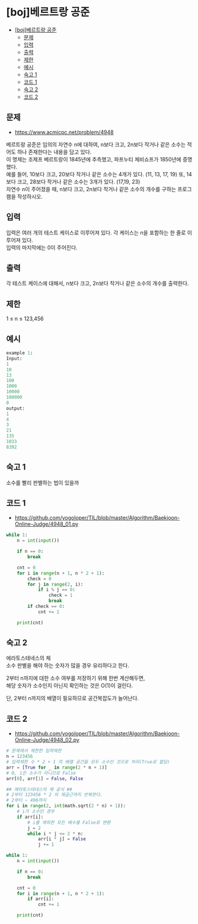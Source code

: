 # [boj]베르트랑 공준

<!-- TOC -->

- [[boj]베르트랑 공준](#boj%EB%B2%A0%EB%A5%B4%ED%8A%B8%EB%9E%91-%EA%B3%B5%EC%A4%80)
  - [문제](#%EB%AC%B8%EC%A0%9C)
  - [입력](#%EC%9E%85%EB%A0%A5)
  - [출력](#%EC%B6%9C%EB%A0%A5)
  - [제한](#%EC%A0%9C%ED%95%9C)
  - [예시](#%EC%98%88%EC%8B%9C)
  - [숙고 1](#%EC%88%99%EA%B3%A0-1)
  - [코드 1](#%EC%BD%94%EB%93%9C-1)
  - [숙고 2](#%EC%88%99%EA%B3%A0-2)
  - [코드 2](#%EC%BD%94%EB%93%9C-2)

<!-- /TOC -->

## 문제

- https://www.acmicpc.net/problem/4948

베르트랑 공준은 임의의 자연수 n에 대하여, n보다 크고, 2n보다 작거나 같은 소수는 적어도 하나 존재한다는 내용을 담고 있다.  
이 명제는 조제프 베르트랑이 1845년에 추측했고, 파프누티 체비쇼프가 1850년에 증명했다.  
예를 들어, 10보다 크고, 20보다 작거나 같은 소수는 4개가 있다. (11, 13, 17, 19) 또, 14보다 크고, 28보다 작거나 같은 소수는 3개가 있다. (17,19, 23)  
자연수 n이 주어졌을 때, n보다 크고, 2n보다 작거나 같은 소수의 개수를 구하는 프로그램을 작성하시오.

## 입력

입력은 여러 개의 테스트 케이스로 이루어져 있다. 각 케이스는 n을 포함하는 한 줄로 이루어져 있다.  
입력의 마지막에는 0이 주어진다.

## 출력

각 테스트 케이스에 대해서, n보다 크고, 2n보다 작거나 같은 소수의 개수를 출력한다.

## 제한
1 ≤ n ≤ 123,456

## 예시

```python
example 1:
Input:
1
10
13
100
1000
10000
100000
0
output:
1
4
3
21
135
1033
8392
```

## 숙고 1
소수를 빨리 판별하는 법이 있을까

## 코드 1
- https://github.com/yogoloper/TIL/blob/master/Algorithm/Baekjoon-Online-Judge/4948_01.py

```python
while 1:
    n = int(input())

    if n == 0:
        break

    cnt = 0
    for i in range(n + 1, n * 2 + 1):
        check = 0
        for j in range(2, i):
            if i % j == 0:
                check = 1
                break
        if check == 0:
            cnt += 1

    print(cnt)
```

## 숙고 2
에라토스테네스의 체  
소수 판별을 해야 하는 숫자가 많을 경우 유리하다고 한다.  

2부터 n까지에 대한 소수 여부를 저장하기 위해 한번 계산해두면,  
해당 숫자가 소수인지 아닌지 확인하는 것은 O(1)이 걸린다.  

단, 2부터 n까지의 배열이 필요하므로 공간복잡도가 늘어난다.

## 코드 2
- https://github.com/yogoloper/TIL/blob/master/Algorithm/Baekjoon-Online-Judge/4948_02.py
``` python
# 문제에서 제한한 입력제한
n = 123456
# 입력제한 수 * 2 + 1 의 배열 공간을 모두 소수인 것으로 처리(True로 할당)
arr = [True for _ in range(2 * n + 1)]
# 0, 1은 소수가 아니므로 False
arr[0], arr[1] = False, False

## 에라토스테네스의 체 공식 ##
# 2부터 123456 * 2 의 제곱근까지 반복한다.
# 2부터 ~ 496까지
for i in range(2, int(math.sqrt(2 * n) + 1)):
    # i가 소수인 경우
    if arr[i]:
        # i를 제외한 모든 배수를 False로 변환
        j = 2
        while i * j <= 2 * n:
            arr[i * j] = False
            j += 1

while 1:
    n = int(input())

    if n == 0:
        break

    cnt = 0
    for i in range(n + 1, n * 2 + 1):
        if arr[i]:
            cnt += 1

    print(cnt)
```